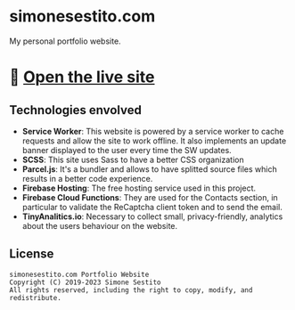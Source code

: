 # simonesestito.com
My personal portfolio website.

# 🚀 [Open the live site](https://simonesestito.com)

## Technologies envolved

- **Service Worker**:
This website is powered by a service worker to cache requests and allow the site to work offline.
It also implements an update banner displayed to the user every time the SW updates.
- **SCSS**:
This site uses Sass to have a better CSS organization
- **Parcel.js**:
It's a bundler and allows to have splitted source files which results in a better code experience.
- **Firebase Hosting**:
The free hosting service used in this project.
- **Firebase Cloud Functions**:
They are used for the Contacts section, in particular to validate the ReCaptcha client token and to send the email.
- **TinyAnalitics.io**:
Necessary to collect small, privacy-friendly, analytics about the users behaviour on the website.

## License

    simonesestito.com Portfolio Website
    Copyright (C) 2019-2023 Simone Sestito
    All rights reserved, including the right to copy, modify, and redistribute.
